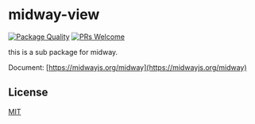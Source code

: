# midway-view

[![Package Quality](http://npm.packagequality.com/shield/@midwayjs/view.svg)](http://packagequality.com/#?package=@midwayjs/view)
[![PRs Welcome](https://img.shields.io/badge/PRs-welcome-brightgreen.svg)](https://github.com/midwayjs/midway/pulls)

this is a sub package for midway.

Document: [https://midwayjs.org/midway](https://midwayjs.org/midway)

## License

[MIT]((http://github.com/midwayjs/midway/blob/master/LICENSE))
